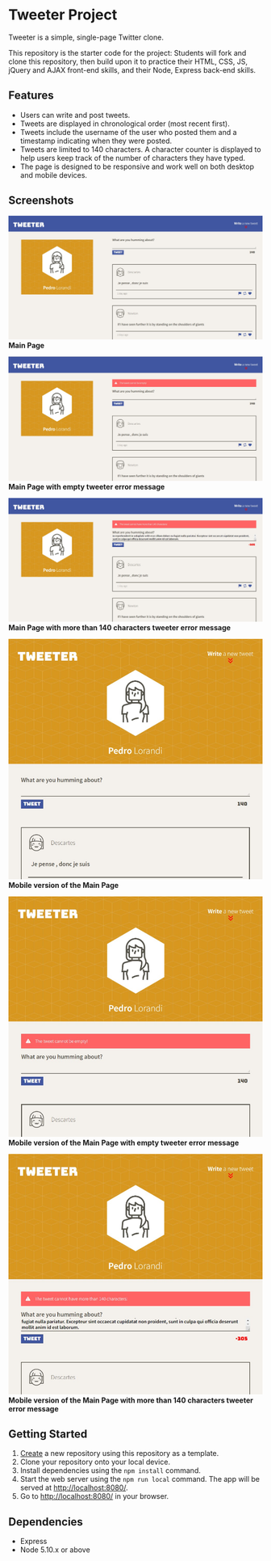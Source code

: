 # Tweeter Project

Tweeter is a simple, single-page Twitter clone.

This repository is the starter code for the project: Students will fork and clone this repository, then build upon it to practice their HTML, CSS, JS, jQuery and AJAX front-end skills, and their Node, Express back-end skills.

## Features

- Users can write and post tweets.
- Tweets are displayed in chronological order (most recent first).
- Tweets include the username of the user who posted them and a timestamp indicating when they were posted.
- Tweets are limited to 140 characters. A character counter is displayed to help users keep track of the number of characters they have typed.
- The page is designed to be responsive and work well on both desktop and mobile devices.

## Screenshots

!["Main Page"](https://github.com/pedrolorandi/tweeter/blob/master/docs/Tweeter%20-%20Main%20Page.jpg?raw=true)
**Main Page**

!["Main Page with empty tweeter error message"](https://github.com/pedrolorandi/tweeter/blob/master/docs/Tweeter%20-%20Error%201.jpg?raw=true)
**Main Page with empty tweeter error message**

!["Main Page with more than 140 characters tweeter error message"](https://github.com/pedrolorandi/tweeter/blob/master/docs/Tweeter%20-%20Error%202.jpg?raw=true)
**Main Page with more than 140 characters tweeter error message**

!["Mobile version of the Main Page"](https://github.com/pedrolorandi/tweeter/blob/master/docs/Tweeter%20-%20Mobile%20-%20Main%20Page.jpg?raw=true)
**Mobile version of the Main Page**

!["Mobile version of the Main Page with empty tweeter error message"](https://github.com/pedrolorandi/tweeter/blob/master/docs/Tweeter%20-%20Mobile%20-%20Error%201.jpg?raw=true)
**Mobile version of the Main Page with empty tweeter error message**

!["Mobile version of the Main Page with more than 140 characters tweeter error message"](https://github.com/pedrolorandi/tweeter/blob/master/docs/Tweeter%20-%20Mobile%20-%20Error%2002.jpg?raw=true)
**Mobile version of the Main Page with more than 140 characters tweeter error message**

## Getting Started

1. [Create](https://docs.github.com/en/repositories/creating-and-managing-repositories/creating-a-repository-from-a-template) a new repository using this repository as a template.
2. Clone your repository onto your local device.
3. Install dependencies using the `npm install` command.
3. Start the web server using the `npm run local` command. The app will be served at <http://localhost:8080/>.
4. Go to <http://localhost:8080/> in your browser.

## Dependencies

- Express
- Node 5.10.x or above